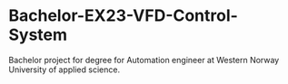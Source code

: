 # Bachelor-EX23-VFD-Control-System
Bachelor project for degree for Automation engineer at Western Norway University of applied science.
